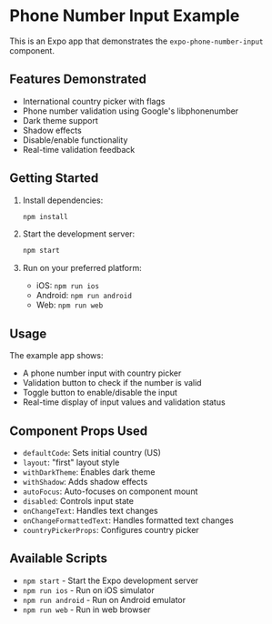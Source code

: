 # Phone Number Input Example

This is an Expo app that demonstrates the `expo-phone-number-input` component.

## Features Demonstrated

- International country picker with flags
- Phone number validation using Google's libphonenumber
- Dark theme support
- Shadow effects
- Disable/enable functionality
- Real-time validation feedback

## Getting Started

1. Install dependencies:
   ```bash
   npm install
   ```

2. Start the development server:
   ```bash
   npm start
   ```

3. Run on your preferred platform:
   - iOS: `npm run ios`
   - Android: `npm run android`
   - Web: `npm run web`

## Usage

The example app shows:
- A phone number input with country picker
- Validation button to check if the number is valid
- Toggle button to enable/disable the input
- Real-time display of input values and validation status

## Component Props Used

- `defaultCode`: Sets initial country (US)
- `layout`: "first" layout style
- `withDarkTheme`: Enables dark theme
- `withShadow`: Adds shadow effects
- `autoFocus`: Auto-focuses on component mount
- `disabled`: Controls input state
- `onChangeText`: Handles text changes
- `onChangeFormattedText`: Handles formatted text changes
- `countryPickerProps`: Configures country picker

## Available Scripts

- `npm start` - Start the Expo development server
- `npm run ios` - Run on iOS simulator
- `npm run android` - Run on Android emulator
- `npm run web` - Run in web browser 
